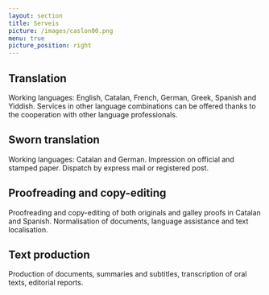```yaml
---
layout: section
title: Serveis
picture: /images/caslon00.png
menu: true
picture_position: right
---
```


## Translation
Working languages: English, Catalan, French, German, Greek, Spanish and Yiddish. Services in other language combinations can be offered thanks to the cooperation with other language professionals.

## Sworn translation
Working languages: Catalan and German. Impression on official and stamped paper. Dispatch by express mail or registered post.

## Proofreading and copy-editing
Proofreading and copy-editing of both originals and galley proofs in Catalan and Spanish. Normalisation of documents, language assistance and text localisation.

## Text production
Production of documents, summaries and subtitles, transcription of oral texts, editorial reports.